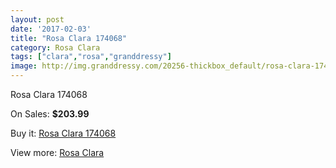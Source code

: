 ```yaml
---
layout: post
date: '2017-02-03'
title: "Rosa Clara 174068"
category: Rosa Clara
tags: ["clara","rosa","granddressy"]
image: http://img.granddressy.com/20256-thickbox_default/rosa-clara-174068.jpg
---
```

Rosa Clara 174068

On Sales: **$203.99**
<a href="https://www.granddressy.com/en/rosa-clara/19237-rosa-clara-174068.html"><amp-img layout="responsive" width="600" height="600" src="//img.granddressy.com/20256-thickbox_default/rosa-clara-174068.jpg" alt="Rosa Clara 174068 0" /></a>

Buy it: [Rosa Clara 174068](https://www.granddressy.com/en/rosa-clara/19237-rosa-clara-174068.html "Rosa Clara 174068")

View more: [Rosa Clara](https://www.granddressy.com/en/77-rosa-clara "Rosa Clara")